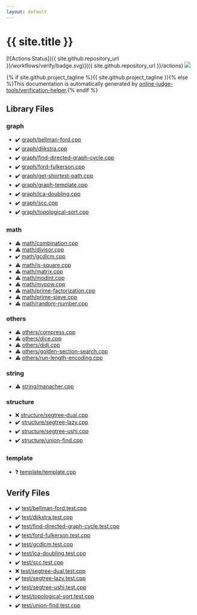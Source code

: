 ```yaml
---
layout: default
---
```


<!-- mathjax config similar to math.stackexchange -->
<script type="text/javascript" async
  src="https://cdnjs.cloudflare.com/ajax/libs/mathjax/2.7.5/MathJax.js?config=TeX-MML-AM_CHTML">
</script>
<script type="text/x-mathjax-config">
  MathJax.Hub.Config({
    TeX: { equationNumbers: { autoNumber: "AMS" }},
    tex2jax: {
      inlineMath: [ ['$','$'] ],
      processEscapes: true
    },
    "HTML-CSS": { matchFontHeight: false },
    displayAlign: "left",
    displayIndent: "2em"
  });
</script>

<script type="text/javascript" src="https://cdnjs.cloudflare.com/ajax/libs/jquery/3.4.1/jquery.min.js"></script>
<script src="https://cdn.jsdelivr.net/npm/jquery-balloon-js@1.1.2/jquery.balloon.min.js" integrity="sha256-ZEYs9VrgAeNuPvs15E39OsyOJaIkXEEt10fzxJ20+2I=" crossorigin="anonymous"></script>
<script type="text/javascript" src="assets/js/copy-button.js"></script>
<link rel="stylesheet" href="assets/css/copy-button.css" />


# {{ site.title }}

[![Actions Status]({{ site.github.repository_url }}/workflows/verify/badge.svg)]({{ site.github.repository_url }}/actions)
<a href="{{ site.github.repository_url }}"><img src="https://img.shields.io/github/last-commit/{{ site.github.owner_name }}/{{ site.github.repository_name }}" /></a>

{% if site.github.project_tagline %}{{ site.github.project_tagline }}{% else %}This documentation is automatically generated by <a href="https://github.com/online-judge-tools/verification-helper">online-judge-tools/verification-helper</a>.{% endif %}

## Library Files

<div id="f8b0b924ebd7046dbfa85a856e4682c8"></div>

### graph

* :heavy_check_mark: <a href="library/graph/bellman-ford.cpp.html">graph/bellman-ford.cpp</a>
* :heavy_check_mark: <a href="library/graph/dijkstra.cpp.html">graph/dijkstra.cpp</a>
* :heavy_check_mark: <a href="library/graph/find-directed-graph-cycle.cpp.html">graph/find-directed-graph-cycle.cpp</a>
* :heavy_check_mark: <a href="library/graph/ford-fulkerson.cpp.html">graph/ford-fulkerson.cpp</a>
* :heavy_check_mark: <a href="library/graph/get-shortest-path.cpp.html">graph/get-shortest-path.cpp</a>
* :heavy_check_mark: <a href="library/graph/graph-template.cpp.html">graph/graph-template.cpp</a>
* :heavy_check_mark: <a href="library/graph/lca-doubling.cpp.html">graph/lca-doubling.cpp</a>
* :heavy_check_mark: <a href="library/graph/scc.cpp.html">graph/scc.cpp</a>
* :heavy_check_mark: <a href="library/graph/topological-sort.cpp.html">graph/topological-sort.cpp</a>


<div id="7e676e9e663beb40fd133f5ee24487c2"></div>

### math

* :warning: <a href="library/math/combination.cpp.html">math/combination.cpp</a>
* :warning: <a href="library/math/divisor.cpp.html">math/divisor.cpp</a>
* :heavy_check_mark: <a href="library/math/gcdlcm.cpp.html">math/gcdlcm.cpp</a>
* :warning: <a href="library/math/is-square.cpp.html">math/is-square.cpp</a>
* :warning: <a href="library/math/matrix.cpp.html">math/matrix.cpp</a>
* :warning: <a href="library/math/modint.cpp.html">math/modint.cpp</a>
* :warning: <a href="library/math/mypow.cpp.html">math/mypow.cpp</a>
* :warning: <a href="library/math/prime-factorization.cpp.html">math/prime-factorization.cpp</a>
* :warning: <a href="library/math/prime-sieve.cpp.html">math/prime-sieve.cpp</a>
* :warning: <a href="library/math/random-number.cpp.html">math/random-number.cpp</a>


<div id="5e2bab0ecb94c4ea40777733195abe1b"></div>

### others

* :warning: <a href="library/others/compress.cpp.html">others/compress.cpp</a>
* :warning: <a href="library/others/dice.cpp.html">others/dice.cpp</a>
* :warning: <a href="library/others/didj.cpp.html">others/didj.cpp</a>
* :warning: <a href="library/others/golden-section-search.cpp.html">others/golden-section-search.cpp</a>
* :warning: <a href="library/others/run-length-encoding.cpp.html">others/run-length-encoding.cpp</a>


<div id="b45cffe084dd3d20d928bee85e7b0f21"></div>

### string

* :warning: <a href="library/string/manacher.cpp.html">string/manacher.cpp</a>


<div id="07414f4e15ca943e6cde032dec85d92f"></div>

### structure

* :x: <a href="library/structure/segtree-dual.cpp.html">structure/segtree-dual.cpp</a>
* :heavy_check_mark: <a href="library/structure/segtree-lazy.cpp.html">structure/segtree-lazy.cpp</a>
* :heavy_check_mark: <a href="library/structure/segtree-ushi.cpp.html">structure/segtree-ushi.cpp</a>
* :heavy_check_mark: <a href="library/structure/union-find.cpp.html">structure/union-find.cpp</a>


<div id="66f6181bcb4cff4cd38fbc804a036db6"></div>

### template

* :question: <a href="library/template/template.cpp.html">template/template.cpp</a>


## Verify Files

* :heavy_check_mark: <a href="verify/test/bellman-ford.test.cpp.html">test/bellman-ford.test.cpp</a>
* :heavy_check_mark: <a href="verify/test/dijkstra.test.cpp.html">test/dijkstra.test.cpp</a>
* :heavy_check_mark: <a href="verify/test/find-directed-graph-cycle.test.cpp.html">test/find-directed-graph-cycle.test.cpp</a>
* :heavy_check_mark: <a href="verify/test/ford-fulkerson.test.cpp.html">test/ford-fulkerson.test.cpp</a>
* :heavy_check_mark: <a href="verify/test/gcdlcm.test.cpp.html">test/gcdlcm.test.cpp</a>
* :heavy_check_mark: <a href="verify/test/lca-doubling.test.cpp.html">test/lca-doubling.test.cpp</a>
* :heavy_check_mark: <a href="verify/test/scc.test.cpp.html">test/scc.test.cpp</a>
* :x: <a href="verify/test/segtree-dual.test.cpp.html">test/segtree-dual.test.cpp</a>
* :heavy_check_mark: <a href="verify/test/segtree-lazy.test.cpp.html">test/segtree-lazy.test.cpp</a>
* :heavy_check_mark: <a href="verify/test/segtree-ushi.test.cpp.html">test/segtree-ushi.test.cpp</a>
* :heavy_check_mark: <a href="verify/test/topological-sort.test.cpp.html">test/topological-sort.test.cpp</a>
* :heavy_check_mark: <a href="verify/test/union-find.test.cpp.html">test/union-find.test.cpp</a>


